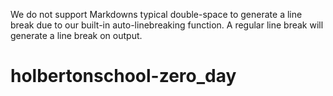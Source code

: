 We do not support Markdowns typical double-space to generate a line break due to our built-in auto-linebreaking function. A regular line break will generate a line break on output.

# holbertonschool-zero_day
